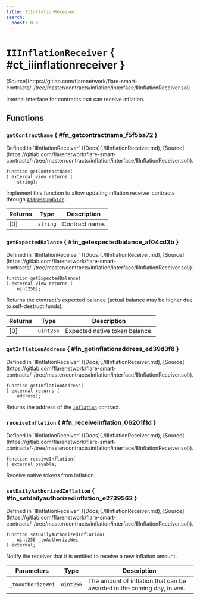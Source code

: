 ```yaml
---
title: IIInflationReceiver
search:
  boost: 0.5
---
```


<!-- This is an autogenerated file. Do not edit! -->

# `IIInflationReceiver` { #ct_iiinflationreceiver }

<div class="api-node-source" markdown>
[Source](https://gitlab.com/flarenetwork/flare-smart-contracts/-/tree/master/contracts/inflation/interface/IIInflationReceiver.sol)
</div>

<div class="api-node-internal" markdown>

Internal interface for contracts that can receive inflation.

</div>

<div class="api-node-type" markdown>

## Functions

<div class="api-node" markdown>

### `getContractName` { #fn_getcontractname_f5f5ba72 }

<div class="api-node-source" markdown>
Defined in `IIInflationReceiver` ([Docs](./IIInflationReceiver.md), [Source](https://gitlab.com/flarenetwork/flare-smart-contracts/-/tree/master/contracts/inflation/interface/IIInflationReceiver.sol)).
</div>

<div class="api-node-internal" markdown>

```solidity
function getContractName(
) external view returns (
    string);
```

Implement this function to allow updating inflation receiver contracts through [`AddressUpdater`](./AddressUpdater.md).

| Returns | Type | Description |
| ------- | ---- | ----------- |
| [0] | `string` | Contract name. |
</div>
</div>

<div class="api-node" markdown>

### `getExpectedBalance` { #fn_getexpectedbalance_af04cd3b }

<div class="api-node-source" markdown>
Defined in `IIInflationReceiver` ([Docs](./IIInflationReceiver.md), [Source](https://gitlab.com/flarenetwork/flare-smart-contracts/-/tree/master/contracts/inflation/interface/IIInflationReceiver.sol)).
</div>

<div class="api-node-internal" markdown>

```solidity
function getExpectedBalance(
) external view returns (
    uint256);
```

Returns the contract's expected balance
(actual balance may be higher due to self-destruct funds).

| Returns | Type | Description |
| ------- | ---- | ----------- |
| [0] | `uint256` | Expected native token balance. |
</div>
</div>

<div class="api-node" markdown>

### `getInflationAddress` { #fn_getinflationaddress_ed39d3f8 }

<div class="api-node-source" markdown>
Defined in `IIInflationReceiver` ([Docs](./IIInflationReceiver.md), [Source](https://gitlab.com/flarenetwork/flare-smart-contracts/-/tree/master/contracts/inflation/interface/IIInflationReceiver.sol)).
</div>

<div class="api-node-internal" markdown>

```solidity
function getInflationAddress(
) external returns (
    address);
```

Returns the address of the [`Inflation`](./Inflation.md) contract.

</div>
</div>

<div class="api-node" markdown>

### `receiveInflation` { #fn_receiveinflation_06201f1d }

<div class="api-node-source" markdown>
Defined in `IIInflationReceiver` ([Docs](./IIInflationReceiver.md), [Source](https://gitlab.com/flarenetwork/flare-smart-contracts/-/tree/master/contracts/inflation/interface/IIInflationReceiver.sol)).
</div>

<div class="api-node-internal" markdown>

```solidity
function receiveInflation(
) external payable;
```

Receive native tokens from inflation.

</div>
</div>

<div class="api-node" markdown>

### `setDailyAuthorizedInflation` { #fn_setdailyauthorizedinflation_e2739563 }

<div class="api-node-source" markdown>
Defined in `IIInflationReceiver` ([Docs](./IIInflationReceiver.md), [Source](https://gitlab.com/flarenetwork/flare-smart-contracts/-/tree/master/contracts/inflation/interface/IIInflationReceiver.sol)).
</div>

<div class="api-node-internal" markdown>

```solidity
function setDailyAuthorizedInflation(
    uint256 _toAuthorizeWei
) external;
```

Notify the receiver that it is entitled to receive a new inflation amount.

| Parameters | Type | Description |
| ---------- | ---- | ----------- |
| `_toAuthorizeWei` | `uint256` | The amount of inflation that can be awarded in the coming day, in wei. |

</div>
</div>

</div>

